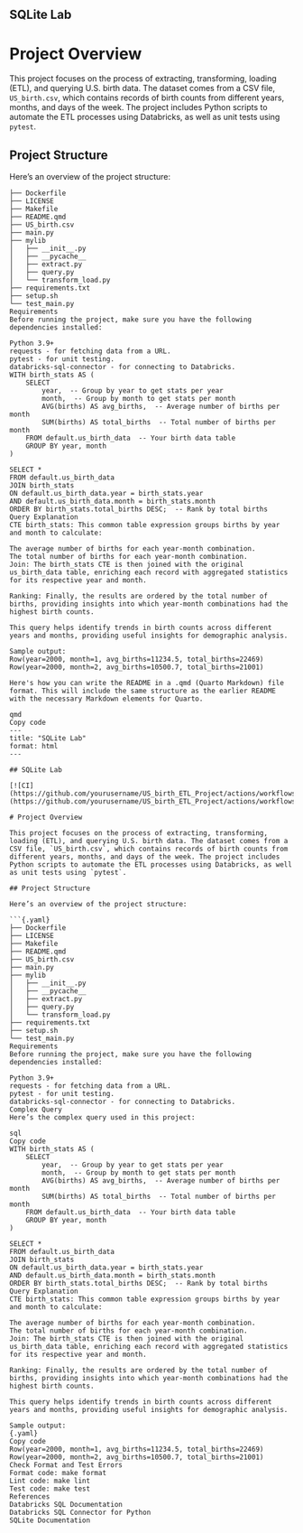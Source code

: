 ## SQLite Lab
# Project Overview

This project focuses on the process of extracting, transforming, loading (ETL), and querying U.S. birth data. The dataset comes from a CSV file, `US_birth.csv`, which contains records of birth counts from different years, months, and days of the week. The project includes Python scripts to automate the ETL processes using Databricks, as well as unit tests using `pytest`.

## Project Structure

Here’s an overview of the project structure:

```{.yaml}
├── Dockerfile
├── LICENSE
├── Makefile
├── README.qmd
├── US_birth.csv
├── main.py
├── mylib
│   ├── __init__.py
│   ├── __pycache__
│   ├── extract.py
│   ├── query.py
│   └── transform_load.py
├── requirements.txt
├── setup.sh
└── test_main.py
Requirements
Before running the project, make sure you have the following dependencies installed:

Python 3.9+
requests - for fetching data from a URL.
pytest - for unit testing.
databricks-sql-connector - for connecting to Databricks.
WITH birth_stats AS (
    SELECT 
        year,  -- Group by year to get stats per year
        month,  -- Group by month to get stats per month
        AVG(births) AS avg_births,  -- Average number of births per month
        SUM(births) AS total_births  -- Total number of births per month
    FROM default.us_birth_data  -- Your birth data table
    GROUP BY year, month
)

SELECT *
FROM default.us_birth_data
JOIN birth_stats
ON default.us_birth_data.year = birth_stats.year
AND default.us_birth_data.month = birth_stats.month
ORDER BY birth_stats.total_births DESC;  -- Rank by total births
Query Explanation
CTE birth_stats: This common table expression groups births by year and month to calculate:

The average number of births for each year-month combination.
The total number of births for each year-month combination.
Join: The birth_stats CTE is then joined with the original us_birth_data table, enriching each record with aggregated statistics for its respective year and month.

Ranking: Finally, the results are ordered by the total number of births, providing insights into which year-month combinations had the highest birth counts.

This query helps identify trends in birth counts across different years and months, providing useful insights for demographic analysis.

Sample output:
Row(year=2000, month=1, avg_births=11234.5, total_births=22469)
Row(year=2000, month=2, avg_births=10500.7, total_births=21001)

Here's how you can write the README in a .qmd (Quarto Markdown) file format. This will include the same structure as the earlier README with the necessary Markdown elements for Quarto.

qmd
Copy code
---
title: "SQLite Lab"
format: html
---

## SQLite Lab

[![CI](https://github.com/yourusername/US_birth_ETL_Project/actions/workflows/cicd.yml/badge.svg)](https://github.com/yourusername/US_birth_ETL_Project/actions/workflows/cicd.yml)

# Project Overview

This project focuses on the process of extracting, transforming, loading (ETL), and querying U.S. birth data. The dataset comes from a CSV file, `US_birth.csv`, which contains records of birth counts from different years, months, and days of the week. The project includes Python scripts to automate the ETL processes using Databricks, as well as unit tests using `pytest`.

## Project Structure

Here’s an overview of the project structure:

```{.yaml}
├── Dockerfile
├── LICENSE
├── Makefile
├── README.qmd
├── US_birth.csv
├── main.py
├── mylib
│   ├── __init__.py
│   ├── __pycache__
│   ├── extract.py
│   ├── query.py
│   └── transform_load.py
├── requirements.txt
├── setup.sh
└── test_main.py
Requirements
Before running the project, make sure you have the following dependencies installed:

Python 3.9+
requests - for fetching data from a URL.
pytest - for unit testing.
databricks-sql-connector - for connecting to Databricks.
Complex Query
Here’s the complex query used in this project:

sql
Copy code
WITH birth_stats AS (
    SELECT 
        year,  -- Group by year to get stats per year
        month,  -- Group by month to get stats per month
        AVG(births) AS avg_births,  -- Average number of births per month
        SUM(births) AS total_births  -- Total number of births per month
    FROM default.us_birth_data  -- Your birth data table
    GROUP BY year, month
)

SELECT *
FROM default.us_birth_data
JOIN birth_stats
ON default.us_birth_data.year = birth_stats.year
AND default.us_birth_data.month = birth_stats.month
ORDER BY birth_stats.total_births DESC;  -- Rank by total births
Query Explanation
CTE birth_stats: This common table expression groups births by year and month to calculate:

The average number of births for each year-month combination.
The total number of births for each year-month combination.
Join: The birth_stats CTE is then joined with the original us_birth_data table, enriching each record with aggregated statistics for its respective year and month.

Ranking: Finally, the results are ordered by the total number of births, providing insights into which year-month combinations had the highest birth counts.

This query helps identify trends in birth counts across different years and months, providing useful insights for demographic analysis.

Sample output:
{.yaml}
Copy code
Row(year=2000, month=1, avg_births=11234.5, total_births=22469)
Row(year=2000, month=2, avg_births=10500.7, total_births=21001)
Check Format and Test Errors
Format code: make format
Lint code: make lint
Test code: make test
References
Databricks SQL Documentation
Databricks SQL Connector for Python
SQLite Documentation